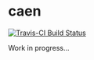 caen
====
[![Travis-CI Build Status](https://travis-ci.org/dratewka/caen.png?branch=master)](https://travis-ci.org/dratewka/caen)


Work in progress...
